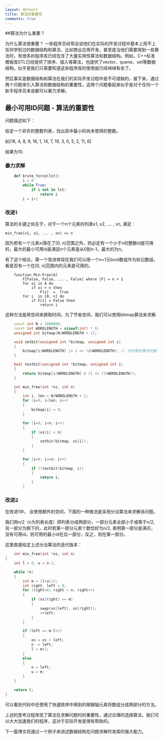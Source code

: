 ```yaml
---
layout: default
title: 算法的重要性
comments: true
---
```


##算法为什么重要？

为什么算法很重要？ 一些程序员经常会说他们在实际的开发过程中基本上用不上任何学到过的数据结构和算法，比如商业应用开发。甚至是当他们需要用到一些算法时，有很多的程序库已经包含了大量实用性算法和数据结构。例如，C++标准模板库STL已经提供了排序、插入等算法，也提供了vector、quene、set等数据结构。似乎是我们只需要知道这些程序库的使用就已经绰绰有余了。

然后事实是数据结构和算法在我们的实际开发过程中是不可或缺的，接下来，通过两个问题来引入算法和数据结构的重要性，这两个问题看起来似乎是对于任何一个新手程序员来说都可以暴力求解。

## 最小可用ID问题 - 算法的重要性

问题描述如下：

给定一个非负的整数列表，找出其中最小的尚未使用的整数。

如[18, 4, 8, 9, 16, 1, 14, 7, 19, 3, 0, 5, 2, 11, 6]

结果为10.


### 暴力求解

```python
	def brute_force(lst):
		i = 0
		while True:
			if i not in lst:
				return i
		i = i+1
```

### 改进1

算法的关键之处在于，对于一个n个元素的列表x1, x2, .... , xn, 满足：

	min_free(x1, x2, ... , xn) <= n

因为若有一个元素xi落在了[0, n)范围之外，则必定有一个小于n的整数id是可用的，最大的最小可用id是满足n个元素是从0到n-1，最大的为n。

有了这个结论，第一个改进体现在我们可以用一个n+1元bool数组作为标记数组，看是否有一个在[0, n]范围内的元素是可用的。

```
	function Min-Free(A)
		F[False, False, ... , False] where |F| = n + 1
		for xi in A do
			if xi < n then
				F[x]  =  True
		for i  in [0, n] do
			if F[i] = False then
	 			return i
```

这种方法是用空间来换取时间，为了节省空间，我们可以使用bitmap算法来求解.

```c++
	const int N = 1000000;
	const int WORDLENGTH = sizeof(int) * 8;
	unsigned int bitmap[N/WORDLENGTH + 1];

	void setbit(unsigned int *bitmap, unsigned int i)
	{
		bitmap[i/WORDLENGTH] |= 1 << (i%WORDLENGTH); // 也可用位算法代替
	}

	bool testbit(unsigned int *bitmap, unsigned int i)
	{
		return bitmap[i/WORDLENGTH] & (1 << (1%WORDLENGTH));
	}

	int min_free(int *xs, int n)
	{
		int i, len = N/WORDLENGTH + 1;
		for (i=0; i<len; i++)
		{
			bitmap[i] = 0;
		}

		for (i=0; i<n; i++)
		{
			if (xs[i] < n)
			{
				setbit(bitmap, xs[i]);
			}
		}

		for (i=0; i<=n; i++)
		{
			if (!testbit(bitmap, i))
			{
				return i;
			}
		}
```

### 改进2

在改进1中， 会使用额外的空间，下面的一种做法是采用分治算法来求解该问题。

我们用n/2（n为列表长度）把列表分成两部分，一部分元素全部小于或等于n/2, 另一部分为剩下的，此时若第一部分元素个数恰好为n/2, 表明第一部分是满员，没有可用id，则可用的最小id在后一部分，反之，则在第一部分。

这里直接给定上述分治算法的迭代版本：

```c++
	int min_free(int *xs, int n)
{
	int l = 0, u = n-1;

	while (n)
	{
		int m = (l+u)/2;
		int right, left = 0;
		for (right=0; right < n; right++)
		{
			if (xs[right] <= m)
			{
				swap(xs[left], xs[right]);
				++left;
			}
		}

		if (left == m-l+1)
		{
			xs = xs + left;
			n -= left;
			l = m+1;
		}
		else
		{
			n = left;
			u = m;
		}
	}

	return l;
}
```

可以看到代码中还使用了快速排序中用到的根据轴元素将数组分成两部分的方法。

上述的思考过程体现了算法在求解问题时的重要性，通过合理的选择算法，我们可以大大加速我们的程序，这对于实际开发是很有帮助的。

下一篇博文将通过一个例子来讲述数据结构在问题求解时发挥的强大能力。